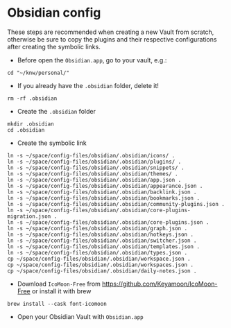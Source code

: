 # Obsidian config

These steps are recommended when creating a new Vault from scratch, otherwise be sure to copy the plugins and their respective configurations after creating the symbolic links.

- Before open the `Obsidian.app`, go to your vault, e.g.:

```shell
cd "~/knw/personal/"
```

- If you already have the `.obsidian` folder, delete it!

```shell
rm -rf .obsidian
```

- Create the `.obsidian` folder

```shell
mkdir .obsidian
cd .obsidian
```

- Create the symbolic link

```shell
ln -s ~/space/config-files/obsidian/.obsidian/icons/ .
ln -s ~/space/config-files/obsidian/.obsidian/plugins/ .
ln -s ~/space/config-files/obsidian/.obsidian/snippets/ .
ln -s ~/space/config-files/obsidian/.obsidian/themes/ .
ln -s ~/space/config-files/obsidian/.obsidian/app.json .
ln -s ~/space/config-files/obsidian/.obsidian/appearance.json .
ln -s ~/space/config-files/obsidian/.obsidian/backlink.json .
ln -s ~/space/config-files/obsidian/.obsidian/bookmarks.json .
ln -s ~/space/config-files/obsidian/.obsidian/community-plugins.json .
ln -s ~/space/config-files/obsidian/.obsidian/core-plugins-migration.json .
ln -s ~/space/config-files/obsidian/.obsidian/core-plugins.json .
ln -s ~/space/config-files/obsidian/.obsidian/graph.json .
ln -s ~/space/config-files/obsidian/.obsidian/hotkeys.json .
ln -s ~/space/config-files/obsidian/.obsidian/switcher.json .
ln -s ~/space/config-files/obsidian/.obsidian/templates.json .
ln -s ~/space/config-files/obsidian/.obsidian/types.json .
cp ~/space/config-files/obsidian/.obsidian/workspace.json .
cp ~/space/config-files/obsidian/.obsidian/workspaces.json .
cp ~/space/config-files/obsidian/.obsidian/daily-notes.json .
```

- Download `IcoMoon-Free` from https://github.com/Keyamoon/IcoMoon-Free or install it with brew

```shell
brew install --cask font-icomoon
```

- Open your Obsidian Vault with `Obsidian.app`

